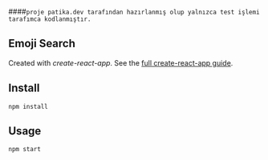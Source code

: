 ####`proje patika.dev tarafından hazırlanmış olup yalnızca test işlemi tarafımca kodlanmıştır.`

Emoji Search
---

Created with *create-react-app*. See the [full create-react-app guide](https://github.com/facebookincubator/create-react-app/blob/master/packages/react-scripts/template/README.md).



Install
---

`npm install`



Usage
---

`npm start`
